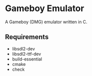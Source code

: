 # Gameboy Emulator

A Gameboy (DMG) emulator written in C.

## Requirements

- libsdl2-dev
- libsdl2-ttf-dev
- build-essential
- cmake
- check
